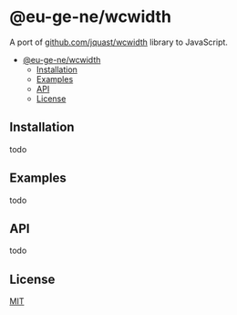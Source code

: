 # @eu-ge-ne/wcwidth

A port of [github.com/jquast/wcwidth](https://github.com/jquast/wcwidth) library
to JavaScript.

- [@eu-ge-ne/wcwidth](#eu-ge-newcwidth)
  - [Installation](#installation)
  - [Examples](#examples)
  - [API](#api)
  - [License](#license)

## Installation

todo

## Examples

todo

## API

todo

## License

[MIT](https://choosealicense.com/licenses/mit)
